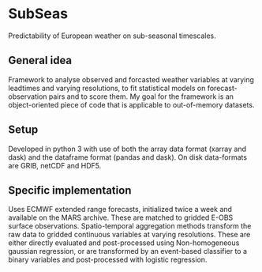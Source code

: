 # SubSeas
Predictability of European weather on sub-seasonal timescales.

## General idea
Framework to analyse observed and forcasted weather variables at varying leadtimes and varying resolutions, to fit statistical models on forecast-observation pairs and to score them. My goal for the framework is an object-oriented piece of code that is applicable to out-of-memory datasets.

## Setup
Developed in python 3 with use of both the array data format (xarray and dask) and the dataframe format (pandas and dask). On disk data-formats are GRIB, netCDF and HDF5.

## Specific implementation
Uses ECMWF extended range forecasts, initialized twice a week and available on the MARS archive. These are matched to gridded E-OBS surface observations. Spatio-temporal aggregation methods transform the raw data to gridded continuous variables at varying resolutions. These are either directly evaluated and post-processed using Non-homogeneous gaussian regression, or are transformed by an event-based classifier to a binary variables and post-processed with logistic regression.
